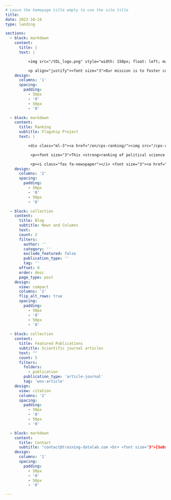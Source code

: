 ```yaml
---
# Leave the homepage title empty to use the site title
title:
date: 2022-10-24
type: landing

sections:
  - block: markdown
    content:
      title: |
      text: |

          <img src="/tDL_logo.png" style="width: 150px; float: left; margin-right: 30px"> <p align="justify"><font size="3">Since 2020, our group has been a meeting point for researchers at different career stages and with various backgrounds who share a common interest in the applications of data and computational social science in three interconnected areas: <strong>data mining</strong>, <strong>econometric modelling</strong>, and <strong>machine learning and artificial intelligence</strong>.</font></p>

          <p align="justify"><font size="3">Our mission is to foster collaboration and the exchange of ideas in computational social science to <strong>foster research</strong> and <strong>disseminate specific knowledge and techniques to wider audiences</strong>. Our commitment to open science leads us to promote transparency and open access to our data, results, and processes in order to generate effective solutions to current challenges and foster a positive impact on society.</font></p>
    design:
      columns: '1'
      spacing:
        padding:
          - 50px
          - '0'
          - 50px
          - '0'

  - block: markdown
    content:
      title: Ranking
      subtitle: Flagship Project
      text: |

          <div class="ml-3"><a href="/en/cps-ranking/"><img src="/cps-ranking.png" style="width: 150px; float: right; margin-left: 30px"></a></div> <div class="section-subheading article-title mb-0 mt-0"><a href="/en/cps-ranking/">Chilean Political Science Ranking (CPS-Ranking)</a></div>

           <p><font size="3">This <strong>ranking of political science in Chile</strong> is one of our flagship projects. It presents a group of researchers at different stages of their careers ordered by <strong>H-index</strong> and uses the number of accumulated citations as a tie-breaker. It is based on Google Scholar and will soon be five years old with <strong>quarterly time series</strong>.</font></p>

           <p><i class="fas fa-newspaper"></i> <font size="3"><a href="https://zcmp.eu/e28J">Receive updates in your email inbox!</a></font></p>
    design:
      columns: '2'
      spacing:
        padding:
          - 50px
          - '0'
          - 50px
          - '0'

  - block: collection
    content:
      title: Blog
      subtitle: News and Columns
      text:
      count: 2
      filters:
        author: ''
        category: ''
        exclude_featured: false
        publication_type: ''
        tag: ''
      offset: 0
      order: desc
      page_type: post
    design:
      view: compact
      columns: '2'
      flip_alt_rows: true
      spacing:
        padding:
          - 50px
          - '0'
          - 50px
          - '0'
 
  - block: collection
    content:
      title: Featured Publications
      subtitle: Scientific journal articles
      text: ""
      count: 5
      filters:
        folders:
          - publication
        publication_type: 'article-journal'
        tag: 'wos-article'
    design:
      view: citation
      columns: '2'
      spacing:
        padding:
          - 50px
          - '0'
          - 50px
          - '0'

  - block: markdown
    content:
      title: Contact
      subtitle: "contact@training-datalab.com <br> <font size="3">[Subscribe to our quarterly newsletter](https://zcmp.eu/e28J)</font> <br> <font size="3">[Follow us on LinkedIN](http://linkedin.com/company/training-data-lab)</font">"
    design:
      columns: '1'
      spacing:
        padding:
          - 50px
          - '0'
          - 50px
          - '0'

---
```


